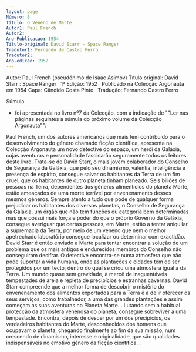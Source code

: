 ```yaml
---
layout: page
Número: 8
Título: O Veneno de Marte
Autor1: Paul French
Autor2: 
Ano-Publicacao: 1954
Titulo-original: David Starr - Space Ranger
Tradutor1: Fernando de Castro Ferro
Tradutor2: 
Ano-edicao: 1952
---
```

Autor: Paul French (pseudónimo de Isaac Asimov)
Título original: David Starr : Space Ranger
 
1ª Edição: 1952
 
Publicado na Colecção Argonauta em 1954
Capa: Cândido Costa Pinto 
 
Tradução: Fernando Castro Ferro

Súmula
 - foi apresentada no livro nº7 da Colecção, com a indicação de ""Ler nas
 páginas seguintes a súmula do próximo volume da Colecção Argonauta"":

Paul French, um dos autores americanos que mais tem contribuído para o desenvolvimento do género chamado ficção científica, apresenta na Colecção Argonauta um novo detective do espaço, um herói da Galáxia, cujas aventuras e personalidade fascinarão seguramente todos os leitores deste livro. Trata-se de David Starr, o mais jovem colaborador do Conselho de Segurança da Galáxia, que pelo seu dinamismo, valentia, inteligência e presença de espírito, consegue salvar os habitantes da Terra de um fim cruel, que os habitantes de outro planeta tinham planeado.
Seis biliões de pessoas na Terra, dependentes dos géneros alimentícios do planeta Marte, estão ameaçados de uma morte terrível por envenenamento desses mesmos géneros. Sempre atento a tudo que pode de qualquer forma prejudicar os habitantes dos diversos planetas, o Conselho de Segurança da Galáxia, um órgão que não tem funções ou categoria bem determinadas mas que possui mais força e poder do que o próprio Governo da Galáxia, consegue averiguar que certas pessoas, em Marte, estão a tentar aniquilar a supremacia da Terra, por meio de um veneno que nem o melhor apetrechado laboratório consegue localizar ou determinar com exactidão.
David Starr é então enviado a Marte para tentar encontrar a solução de um problema que os mais antigos e endurecidos membros do Conselho não conseguiram decifrar. O detective encontra-se numa atmosfera que não pode suportar a vida humana, onde as plantações e cidades têm de ser protegidos por um tecto, dentro do qual se criou uma atmosfera igual à da Terra. Um mundo quase sem gravidade, à mercê de inaguentáveis tempestades de areia e repleta de precipícios e estranhas cavernas. David Starr compreende que a melhor forma de descobrir o mistério do envenenamento dos alimentos exportados para a Terra é a de ir oferecer os seus serviços, como trabalhador, a uma das grandes plantações e assim começam as suas aventuras no Planeta Marte... Lutando sem a habitual protecção da atmosfera venenosa do planeta, consegue sobreviver a uma tempestade. Encontra, depois de descer por um dos precipícios, os verdadeiros habitantes do Marte, desconhecidos dos homens que ocupavam o planeta, chegando finalmente ao fim da sua missão, num crescendo de dinamismo, interesse e originalidade, que são qualidades indispensáveis no emotivo género da ficção científica. 
.
